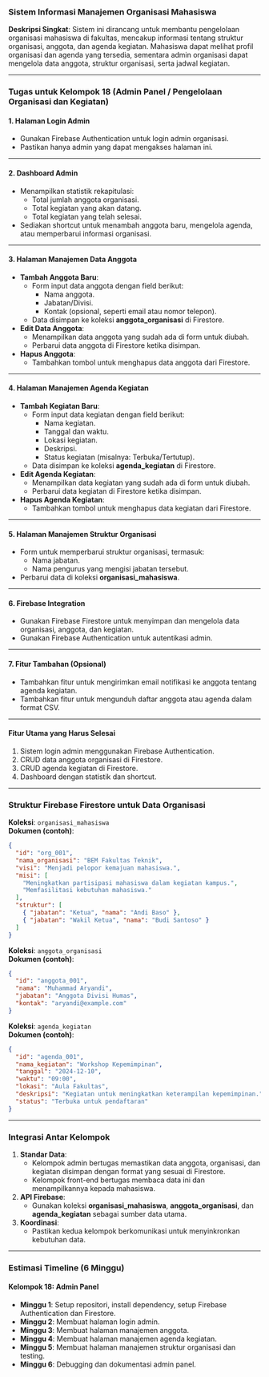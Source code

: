 ### **Sistem Informasi Manajemen Organisasi Mahasiswa**

**Deskripsi Singkat**: Sistem ini dirancang untuk membantu pengelolaan organisasi mahasiswa di fakultas, mencakup informasi tentang struktur organisasi, anggota, dan agenda kegiatan. Mahasiswa dapat melihat profil organisasi dan agenda yang tersedia, sementara admin organisasi dapat mengelola data anggota, struktur organisasi, serta jadwal kegiatan.

---

### **Tugas untuk Kelompok 18 (Admin Panel / Pengelolaan Organisasi dan Kegiatan)**

#### **1. Halaman Login Admin**
- Gunakan Firebase Authentication untuk login admin organisasi.
- Pastikan hanya admin yang dapat mengakses halaman ini.

---

#### **2. Dashboard Admin**
- Menampilkan statistik rekapitulasi:
  - Total jumlah anggota organisasi.
  - Total kegiatan yang akan datang.
  - Total kegiatan yang telah selesai.
- Sediakan shortcut untuk menambah anggota baru, mengelola agenda, atau memperbarui informasi organisasi.

---

#### **3. Halaman Manajemen Data Anggota**
- **Tambah Anggota Baru**:
  - Form input data anggota dengan field berikut:
    - Nama anggota.
    - Jabatan/Divisi.
    - Kontak (opsional, seperti email atau nomor telepon).
  - Data disimpan ke koleksi **anggota_organisasi** di Firestore.
- **Edit Data Anggota**:
  - Menampilkan data anggota yang sudah ada di form untuk diubah.
  - Perbarui data anggota di Firestore ketika disimpan.
- **Hapus Anggota**:
  - Tambahkan tombol untuk menghapus data anggota dari Firestore.

---

#### **4. Halaman Manajemen Agenda Kegiatan**
- **Tambah Kegiatan Baru**:
  - Form input data kegiatan dengan field berikut:
    - Nama kegiatan.
    - Tanggal dan waktu.
    - Lokasi kegiatan.
    - Deskripsi.
    - Status kegiatan (misalnya: Terbuka/Tertutup).
  - Data disimpan ke koleksi **agenda_kegiatan** di Firestore.
- **Edit Agenda Kegiatan**:
  - Menampilkan data kegiatan yang sudah ada di form untuk diubah.
  - Perbarui data kegiatan di Firestore ketika disimpan.
- **Hapus Agenda Kegiatan**:
  - Tambahkan tombol untuk menghapus data kegiatan dari Firestore.

---

#### **5. Halaman Manajemen Struktur Organisasi**
- Form untuk memperbarui struktur organisasi, termasuk:
  - Nama jabatan.
  - Nama pengurus yang mengisi jabatan tersebut.
- Perbarui data di koleksi **organisasi_mahasiswa**.

---

#### **6. Firebase Integration**
- Gunakan Firebase Firestore untuk menyimpan dan mengelola data organisasi, anggota, dan kegiatan.
- Gunakan Firebase Authentication untuk autentikasi admin.

---

#### **7. Fitur Tambahan (Opsional)**
- Tambahkan fitur untuk mengirimkan email notifikasi ke anggota tentang agenda kegiatan.
- Tambahkan fitur untuk mengunduh daftar anggota atau agenda dalam format CSV.

---

#### **Fitur Utama yang Harus Selesai**
1. Sistem login admin menggunakan Firebase Authentication.
2. CRUD data anggota organisasi di Firestore.
3. CRUD agenda kegiatan di Firestore.
4. Dashboard dengan statistik dan shortcut.


---

### **Struktur Firebase Firestore untuk Data Organisasi**
**Koleksi**: `organisasi_mahasiswa`  
**Dokumen (contoh)**:
```json
{
  "id": "org_001",
  "nama_organisasi": "BEM Fakultas Teknik",
  "visi": "Menjadi pelopor kemajuan mahasiswa.",
  "misi": [
    "Meningkatkan partisipasi mahasiswa dalam kegiatan kampus.",
    "Memfasilitasi kebutuhan mahasiswa."
  ],
  "struktur": [
    { "jabatan": "Ketua", "nama": "Andi Baso" },
    { "jabatan": "Wakil Ketua", "nama": "Budi Santoso" }
  ]
}
```

**Koleksi**: `anggota_organisasi`  
**Dokumen (contoh)**:
```json
{
  "id": "anggota_001",
  "nama": "Muhammad Aryandi",
  "jabatan": "Anggota Divisi Humas",
  "kontak": "aryandi@example.com"
}
```

**Koleksi**: `agenda_kegiatan`  
**Dokumen (contoh)**:
```json
{
  "id": "agenda_001",
  "nama_kegiatan": "Workshop Kepemimpinan",
  "tanggal": "2024-12-10",
  "waktu": "09:00",
  "lokasi": "Aula Fakultas",
  "deskripsi": "Kegiatan untuk meningkatkan keterampilan kepemimpinan.",
  "status": "Terbuka untuk pendaftaran"
}
```

---

### **Integrasi Antar Kelompok**
1. **Standar Data**:
   - Kelompok admin bertugas memastikan data anggota, organisasi, dan kegiatan disimpan dengan format yang sesuai di Firestore.
   - Kelompok front-end bertugas membaca data ini dan menampilkannya kepada mahasiswa.
2. **API Firebase**:
   - Gunakan koleksi **organisasi_mahasiswa**, **anggota_organisasi**, dan **agenda_kegiatan** sebagai sumber data utama.
3. **Koordinasi**:
   - Pastikan kedua kelompok berkomunikasi untuk menyinkronkan kebutuhan data.

---

### **Estimasi Timeline (6 Minggu)**


#### **Kelompok 18: Admin Panel**
- **Minggu 1**: Setup repositori, install dependency, setup Firebase Authentication dan Firestore.
- **Minggu 2**: Membuat halaman login admin.
- **Minggu 3**: Membuat halaman manajemen anggota.
- **Minggu 4**: Membuat halaman manajemen agenda kegiatan.
- **Minggu 5**: Membuat halaman manajemen struktur organisasi dan testing.
- **Minggu 6**: Debugging dan dokumentasi admin panel.

